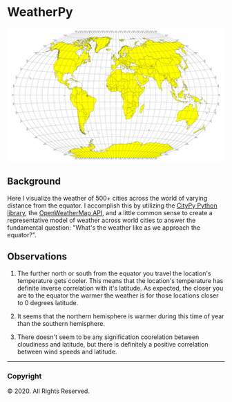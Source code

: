 # WeatherPy

![Equator](../images/equatorsign.png)

## Background
Here I visualize the weather of 500+ cities across the world of varying distance from the equator. I accomplish this by utilizing the [CityPy Python library](https://pypi.python.org/pypi/citipy), the [OpenWeatherMap API](https://openweathermap.org/api), and a little common sense to create a representative model of weather across world cities to answer the fundamental question: "What's the weather like as we approach the equator?".

## Observations

1. The further north or south from the equator you travel the location's temperature gets cooler. This means that the location's temperature has definite inverse correlation with it's latitude. As expected, the closer you are to the equator the warmer the weather is for those locations closer to 0 degrees latitude.

2. It seems that the northern hemisphere is warmer during this time of year than the southern hemisphere.

3. There doesn't seem to be any signification coorelation between cloudiness and latitude, but there is definitely a positive correlation between wind speeds and latitude.

---
### Copyright
© 2020. All Rights Reserved.

